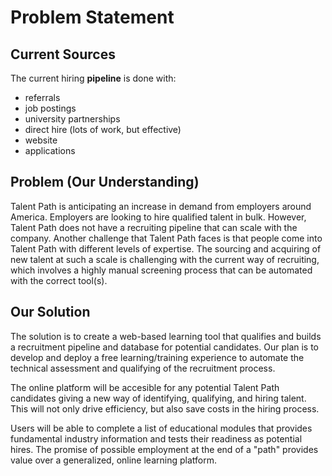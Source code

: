 # Problem Statement

## Current Sources

The current hiring **pipeline** is done with:

- referrals
- job postings
- university partnerships
- direct hire (lots of work, but effective)
- website
- applications

## Problem (Our Understanding)

Talent Path is anticipating an increase in demand from employers around America. Employers are looking to hire qualified talent in bulk. However, Talent Path does not have a recruiting pipeline that can scale with the company. Another challenge that Talent Path faces is that people come into Talent Path with different levels of expertise. The sourcing and acquiring of new talent at such a scale is challenging with the current way of recruiting, which involves a highly manual screening process that can be automated with the correct tool(s).

## Our Solution

The solution is to create a web-based learning tool that qualifies and builds a recruitment pipeline and database for potential candidates. Our plan is to develop and deploy a free learning/training experience to automate the technical assessment and qualifying of the recruitment process.

The online platform will be accesible for any potential Talent Path candidates giving a new way of identifying, qualifying, and hiring talent. This will not only drive efficiency, but also save costs in the hiring process.

Users will be able to complete a list of educational modules that provides fundamental industry information and tests their readiness as potential hires. The promise of possible employment at the end of a "path" provides value over a generalized, online learning platform.
